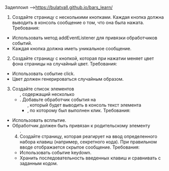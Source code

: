 Задеплоил -->https://bulatvall.github.io/bars_learn/
1. Создайте страницу с несколькими кнопками. Каждая кнопка должна выводить в консоль сообщение о том, что она была нажата.
Требования:
- Использовать метод addEventListener для привязки обработчиков событий.
- Каждая кнопка должна иметь уникальное сообщение.

2. Создайте страницу с кнопкой, которая при нажатии меняет цвет фона страницы на случайный цвет.
Требования:
- Использовать событие click.
- Цвет должен генерироваться случайным образом.

3. Создайте список элементов <ul>, содержащий несколько <li>. Добавьте обработчик события на <ul>, который будет выводить в консоль текст элемента <li>, по которому был выполнен клик.
Требования:
- Использовать всплытие.
- Обработчик должен быть привязан к родительскому элементу <ul>.

4. Создайте страницу, которая реагирует на ввод определенного набора клавиш (например, секретного кода). При правильном вводе отображается скрытое сообщение.
Требования:
- Использовать событие keydown.
- Хранить последовательность введенных клавиш и сравнивать с заданным кодом.
